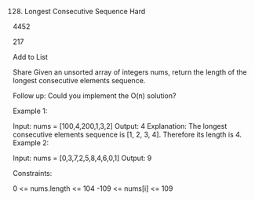 128. Longest Consecutive Sequence
Hard

4452

217

Add to List

Share
Given an unsorted array of integers nums, return the length of the longest consecutive elements sequence.

Follow up: Could you implement the O(n) solution?



Example 1:

Input: nums = [100,4,200,1,3,2]
Output: 4
Explanation: The longest consecutive elements sequence is [1, 2, 3, 4]. Therefore its length is 4.
Example 2:

Input: nums = [0,3,7,2,5,8,4,6,0,1]
Output: 9


Constraints:

0 <= nums.length <= 104
-109 <= nums[i] <= 109
